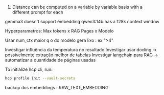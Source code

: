 
1. Distance can be computed on a variable by variable basis with a different prompt for each

gemma3 doesn't support embedding
qwen3:14b has a 128k context window

Hyperparametros: Max tokens x RAG Pages x Modelo

Usar num_ctx maior q o do modelo gera lixo : ex ">4"

Investigar influência da temperatura no resultado
Investigar usar docling -> possivelmente extração melhor de tabelas
Investigar langchain para RAG -> automatizar a quantidade de páginas usadas

To initialize hcp cli, run:

```sh
hcp profile init --vault-secrets
```

backup dos embeddings : RAW_TEXT_EMBEDDING